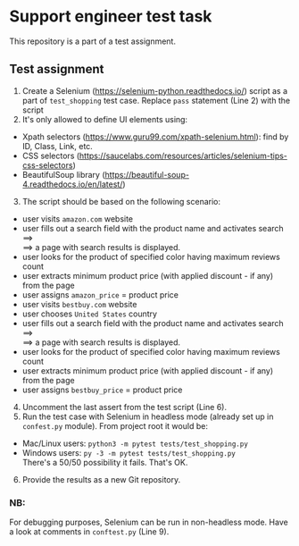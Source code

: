 # Support engineer test task

This repository is a part of a test assignment.

## Test assignment

1. Create a Selenium (https://selenium-python.readthedocs.io/) script as a part of `test_shopping` test case. Replace `pass` statement (Line 2) with the script
2. It's only allowed to define UI elements using:
- Xpath selectors (https://www.guru99.com/xpath-selenium.html): find by ID, Class, Link, etc.
- CSS selectors (https://saucelabs.com/resources/articles/selenium-tips-css-selectors)
- BeautifulSoup library (https://beautiful-soup-4.readthedocs.io/en/latest/)
3. The script should be based on the following scenario:
- user visits `amazon.com` website
- user fills out a search field with the product name and activates search ==>  
==> a page with search results is displayed.
- user looks for the product of specified color having maximum reviews count 
- user extracts minimum product price (with applied discount - if any) from the page
- user assigns `amazon_price` = product price
- user visits `bestbuy.com` website
- user chooses `United States` country
- user fills out a search field with the product name and activates search ==>  
==> a page with search results is displayed.
- user looks for the product of specified color having maximum reviews count 
- user extracts minimum product price (with applied discount - if any) from the page
- user assigns `bestbuy_price` = product price
4. Uncomment the last assert from the test script (Line 6).
5. Run the test case with Selenium in headless mode (already set up in `confest.py` module). From project root it would be:   
- Mac/Linux users: `python3 -m pytest tests/test_shopping.py`
- Windows users: `py -3 -m pytest tests/test_shopping.py`  
There's a 50/50 possibility it fails. That's OK.
6. Provide the results as a new Git repository. 

### NB:   
For debugging purposes, Selenium can be run in non-headless mode. Have a look at comments in `conftest.py` (Line 9).

